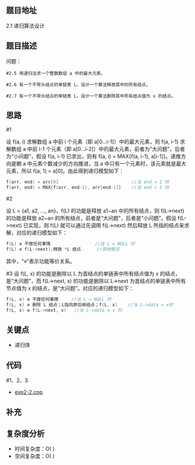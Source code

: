 <!--
 * @Date        : 2020-05-02 20:37:47
 * @LastEditors : anlzou
 * @Github      : https://github.com/anlzou
 * @LastEditTime: 2020-05-29 21:09:29
 * @FilePath    : \algorithm-design\chapters\chapter02-recursive-algorithm-design-art\test2-2.md
 * @Describe    : 
 -->
## 题目地址
2.1 递归算法设计

## 题目描述

问题：
```
#2.5 用递归法求一个整数数组 a 中的最大元素。

#2.6 有一个不带头结点的单链表 L，设计一个算法释放其中的所有结点。

#2.7 有一个不带头结点的单链表 L，设计一个算法删除其中所有结点值为 x 的结点。
```

## 思路
#1

设 f(a, i) 求解数组 a 中前 i 个元素（即 a[0...i-1]）中的最大元素，则 f(a, i-1) 求解数组 a 中前 i-1 个元素（即 a[0...i-2]）中的最大元素，前者为“大问题”，后者为“小问题”，假设 f(a, i-1) 已求出，则有 f(a, i) = MAX{f(a, i-1), a[i-1]}。递推方向是朝 a 中元素个数减少的方向推进，当 a 中只有一个元素时，该元素就是最大元素，所以 f(a, 1) = a[0]。由此得到递归模型如下：
```c++
f(arr, end) = arr[0]                            //当 end = 1 时
f(arr, end) = MAX{f(arr, end-1), arr[end-1]}    //当 end > 1 时
```

#2

设 L = {a1, a2, ..., an}，f(L) 的功能是释放 a1~an 中的所有结点，则 f(L->next) 的功能是释放 a2~an 的所有结点，前者是“大问题”，后者是“小问题”。假设 f(L->next) 已实现，则 f(L) 就可以通过先调用 f(L->next) 然后释放 L 所指的结点来求解，对应的递归模型如下：
```c++
f(L) ≡ 不做任何事情                 //当 L = NULL 时
f(L) ≡ f(L->next);释放 *L 结点      //其他情况
```
其中，“≡”表示功能等价关系。

#3
设 f(L, x) 的功能是删除以 L 为首结点的单链表中所有结点值为 x 的结点，是“大问题”，而 f(L->next, x) 的功能是删除以 L->next 为首结点的单链表中所有节点值为 x 的结点，是“大问题”。对应的递归模型如下：
```c++
f(L, x) ≡ 不做任何事情     //当 L = NULL 时
f(L, x) ≡ 删除 L 结点；L指向原后继结点；f(L, x)    //当 L->data = x时
f(L, x) ≡ f(L->next, x)   //当 L->data ≠ x 时
```

## 关键点
- 递归体

## 代码
#1、2、3

- [exp2-2.cpp](code/exp2-2.cpp)

## 补充

## 复杂度分析

- 时间复杂度：O( )
- 空间复杂度：O( )